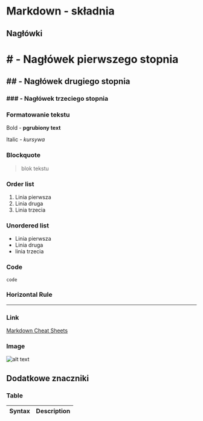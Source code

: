 # Markdown  - składnia

## Nagłówki

# # - Nagłówek pierwszego stopnia
## ## - Nagłówek drugiego stopnia
### ### - Nagłówek trzeciego stopnia

### Formatowanie tekstu

Bold - **pgrubiony text**

Italic - *kursywa*

### Blockquote

> blok tekstu

### Order list

1. Linia pierwsza
2. Linia druga
3. Linia trzecia

### Unordered list

- Linia pierwsza
- Linia druga
- linia trzecia

### Code

`code`

### Horizontal Rule

---

### Link

[def]: https://www.markdownguide.org/cheat-sheet/

[Markdown Cheat Sheets][def]

### Image

![alt text](image.jpg)

## Dodatkowe znaczniki

### Table

| Syntax | Description |
| :----: | :---------: |